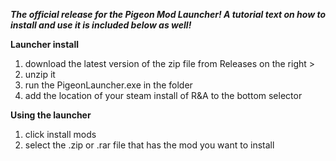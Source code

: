 ***The official release for the Pigeon Mod Launcher! A tutorial text on how to install and use it is included below as well!***

**Launcher install**
1. download the latest version of the zip file from Releases on the right >
2. unzip it
3. run the PigeonLauncher.exe in the folder
4. add the location of your steam install of R&A to the bottom selector

**Using the launcher**
1. click install mods
2. select the .zip or .rar file that has the mod you want to install

